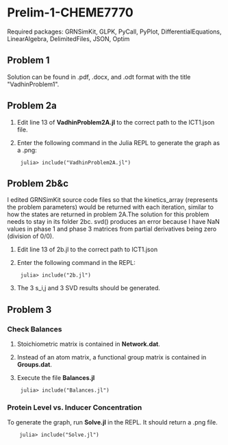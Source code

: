 # Prelim-1-CHEME7770
Required packages: GRNSimKit, GLPK, PyCall, PyPlot, DifferentialEquations, LinearAlgebra, DelimitedFiles, JSON, Optim

## Problem 1
Solution can be found in .pdf, .docx, and .odt format with the title "VadhinProblem1".

## Problem 2a
1. Edit line 13 of **VadhinProblem2A.jl** to the correct path to the ICT1.json file. 
2. Enter the following command in the Julia REPL to generate the graph as a .png:
	
		julia> include("VadhinProblem2A.jl")
## Problem 2b&c
I edited GRNSimKit source code files so that the kinetics_array (represents the problem parameters) would be returned with each iteration, similar to how the states are returned in problem 2A.The solution for this problem needs to stay in its folder 2bc.
svd() produces an error because I have NaN values in phase 1 and phase 3 matrices from partial derivatives being zero (division of 0/0).

1. Edit line 13 of 2b.jl to the correct path to ICT1.json
2. Enter the following command in the REPL:

		julia> include("2b.jl")
3. The 3 s_i,j and 3 SVD results should be generated.
 
## Problem 3
### Check Balances
1. Stoichiometric matrix is contained in **Network.dat**.
2. Instead of an atom matrix, a functional group matrix is contained in **Groups.dat**.
3. Execute the file **Balances.jl**

		julia> include("Balances.jl")
		
### Protein Level vs. Inducer Concentration
To generate the graph, run **Solve.jl** in the REPL. It should return a .png file.

		julia> include("Solve.jl")

